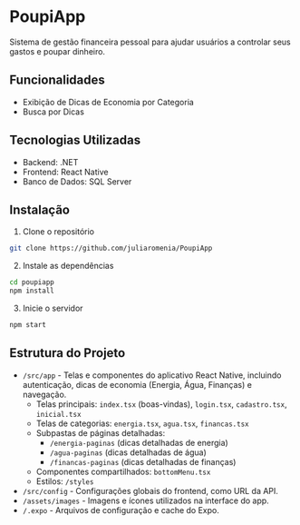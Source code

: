 # PoupiApp

Sistema de gestão financeira pessoal para ajudar usuários a controlar seus gastos e poupar dinheiro.

## Funcionalidades

- Exibição de Dicas de Economia por Categoria
- Busca por Dicas

## Tecnologias Utilizadas

- Backend: .NET
- Frontend: React Native
- Banco de Dados: SQL Server

## Instalação

1. Clone o repositório
```bash
git clone https://github.com/juliaromenia/PoupiApp
```

2. Instale as dependências
```bash
cd poupiapp
npm install
```

3. Inicie o servidor
```bash
npm start
```

## Estrutura do Projeto

- `/src/app` - Telas e componentes do aplicativo React Native, incluindo autenticação, dicas de economia (Energia, Água, Finanças) e navegação.
  - Telas principais: `index.tsx` (boas-vindas), `login.tsx`, `cadastro.tsx`, `inicial.tsx`
  - Telas de categorias: `energia.tsx`, `agua.tsx`, `financas.tsx`
  - Subpastas de páginas detalhadas: 
    - `/energia-paginas` (dicas detalhadas de energia)
    - `/agua-paginas` (dicas detalhadas de água)
    - `/financas-paginas` (dicas detalhadas de finanças)
  - Componentes compartilhados: `bottomMenu.tsx`
  - Estilos: `/styles`
- `/src/config` - Configurações globais do frontend, como URL da API.
- `/assets/images` - Imagens e ícones utilizados na interface do app.
- `/.expo` - Arquivos de configuração e cache do Expo.

